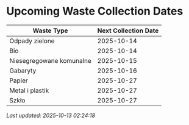 # Upcoming Waste Collection Dates

| Waste Type | Next Collection Date |
|------------|----------------------|
| Odpady zielone | 2025-10-14 |
| Bio | 2025-10-14 |
| Niesegregowane komunalne | 2025-10-15 |
| Gabaryty | 2025-10-16 |
| Papier | 2025-10-27 |
| Metal i plastik | 2025-10-27 |
| Szkło | 2025-10-27 |


*Last updated: 2025-10-13 02:24:18*
